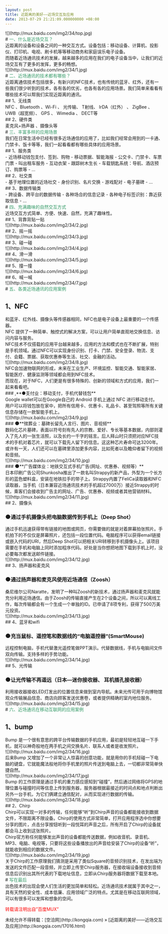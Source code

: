 ```yaml
---
layout: post
title: 近距离的美好——近场交互及应用
date: 2013-07-29 21:21:09.000000000 +08:00
---
```


<div>![](http://mux.baidu.com/img2/34/top.jpg)</div>
# <span style="color: #339966">一、什么是近场交互？</span>

<div>近距离的设备和设备之间的一种交互方式。设备包括：移动设备、计算机、投影仪、打印机、电视、刷卡机等等移动商务和家庭误乐电子设备。</div><div>而随着近场通讯技术的发展，越来越多的应用在我们的电子设备当中，让我们的近场交互有了更多的发挥，更多的畅想。</div><span id="more-4965"></span>

<div>![](http://mux.baidu.com/img2/34/1.jpg)</div>
# <span style="color: #339966">二、近场通讯的技术都有哪些？</span>

<div>近距离通信技术包括很多，有新兴的NFC技术，也有传统的蓝牙、红外，还有一些我们很少听到的技术，各有各的优劣，也各有各的应用场景。我们简单来看看有哪些技术可以帮我们实现近距离的通讯。</div>
## 1、无线类

<div>NFC 、Bluetooth 、Wi-Fi 、 光传输、 T射线、 IrDA（红外） 、 ZigBee 、 UWB（超宽频）、 GPS 、 Wimedia 、 DECT等</div>
## 2、硬件类

<div>麦克风+扬声器 、摄像头等</div>
# <span style="color: #339966">三、丰富多样的应用场景</span>

<div>我们在日常生活中已经有很多近场通信的应用了，比如我们经常会用到的一卡通、门禁卡、饭卡等等，我们一起看看都有哪些具体的应用场景。</div>
## 1、服务类

<div>- 近场移动钱包支付、签到、购物
- 移动票据、智能海报
- 公交卡、门禁卡、车票门票
- 叫出租车服务
- 互动衣架
- 跟踪树木生长
- 车载钥匙系统：导航、酒店预订、购票等
- …

</div>
## 2、社交类

<div>- 基于地理位置的近场社交
- 身份识别、名片交换
- 游戏配对
- 电子墓碑
- …

</div>
## 3、数据传输类

<div>- 跨设备、跨平台的数据传输
- 各种场合的信息记录
- 各种电子标签识别：靠近获取信息
- …

</div>
# <span style="color: #339966">四、充满趣味的自然交互方式</span>

<div>近场交互方式简单、方便、快速、自然，充满了趣味性。</div><div>
## 1、背靠背贴一贴

<div>![](http://mux.baidu.com/img2/34/2.jpg)</div>
## 2、摇一摇

<div>![](http://mux.baidu.com/img2/34/3.jpg)</div>
## 3、碰一碰

<div>![](http://mux.baidu.com/img2/34/4.jpg)</div>
## 4、滑一滑

<div>![](http://mux.baidu.com/img2/34/5.jpg)</div>
## 5、撞一撞

<div>![](http://mux.baidu.com/img2/34/6.jpg)</div>
## 6、喊一喊

<div>![](http://mux.baidu.com/img2/34/7.jpg)</div><div>
# <span style="color: #339966">五、各类近场通讯的应用案例</span>


## **1、NFC**

<div>和蓝牙、红外线、摄像头等传感器相同，NFC也是电子设备上最重要的一个传感器。</div><div>NFC 提供了一种简单、触控式的解决方案，可以让用户简单直观地交换信息、访问内容与服务。</div><div>NFC技术不仅搭载的应用平台越来越多，应用的方法和模式也在不断扩展，特别是手机领域。通过NFC可以实现身份识别、打卡、门禁、安全登录、物流、支付、会籍、票据、获取优惠券等生活、社交、金融的活动。</div><div>![](http://mux.baidu.com/img2/34/8.jpg)</div><div>NFC会加速物联网的形成，未来在工业生产、环境监控、智能交通、智能家居、智能医疗、健康监测等领域都会用到NFC技术。</div><div>而现在，对于NFC，人们更是有很多特殊的、创新的领域和方式的应用，我们一起来看看吧。</div>### ,**●支付业：移动支付，手机代替钱包**

<div>Google wallet可以在Google自己的 Android 手机上通过 NFC 进行移动支付。 用户可以将钱包放在家中，把所有信用卡、优惠卡、礼品卡、甚至驾照等所有关键信息存储在一款智能手机上。</div><div>![](http://mux.baidu.com/img2/34/9.jpg)</div>### <span style="font-size: 1.17em;font-weight: normal">●</span><span style="font-size: 1.17em;font-weight: normal"></span>**殡葬业：墓碑长留先人言行、图片、音视频**

<div>数码化芯片墓碑，表面以符号刻有先人的宗教、爱好、专长等基本数据，内部则灌入了先人的一张生活照，以及长约一千字的铭言。后人拜山时只须把对应NFC技术的手机对着芯片，就可以下载先人留下的信息。这这种芯片寿命可达3200年。</div><div>或许有一天，人们还可以在墓碑里添加更多内容，比如死者以及瞻仰者留下的视频和音频。</div><div>![](http://mux.baidu.com/img2/34/10.jpg)</div>### <span style="font-size: 1.17em;font-weight: normal">●</span><span style="font-size: 1.17em;font-weight: normal"></span>**广告媒体业：地铁交互式手机广告(网址、优惠券、视频等）**

<div>日本印刷广告公司Shunkosha推出了一款名叫Strappy的新产品，外型为一个长方形的蓝色塑料盒，安装在地铁拉手的带子上。Strappy内置了FeliCa读取器和NFC读取器，当手机（日本兼容近场通讯技术的手机超过7000万）接近Strappy的时候，乘客们会接收到广告主的网址、广告、优惠券、视频或者其他营销材料。</div><div>![](http://mux.baidu.com/img2/34/11.jpg)</div>
## 2、摄像头

### <span style="font-size: 1.17em;font-weight: normal">●</span><span style="font-size: 1.17em;font-weight: normal"></span>**通过手机摄像头把电脑数据传到手机上（Deep Shot）**

<div>通过手机迅速获得带有链接的地图或网页，你需要做的就是对着屏幕拍张照片。手机拍下的不仅仅是屏幕照片，还包括一段位置代码。电脑程序可以获得email链接或嵌入代码的URI，然后Deep Shot可以把相关URI转移到手机摄像头上。该项目需要在手机和电脑上同时添加程序代码。好处是当你想把地图下载到手机上时，没必要每次都发送邮件链接。</div><div>![](http://mux.baidu.com/img2/34/12.jpg)</div>
## 3、扬声器和麦克风

### <span style="font-size: 1.17em;font-weight: normal">●</span><span style="font-size: 1.17em;font-weight: normal"></span>**通过扬声器和麦克风使用近场通信（Zoosh）**

<div>桑尼维尔公司Naratte，发明了一种叫Zoosh的新技术，通过扬声器和麦克风就能充分利用近场通信。由于Zoosh的传输直接产生在2个设备之间，所以可以离线工作，每次传输都会有一个生成一个单独的ID。已申请了8项专利，获得了500万美元投资。</div><div>![](http://mux.baidu.com/img2/34/13.jpg)</div>
## 4、蓝牙和wifi

### <span style="font-size: 1.17em;font-weight: normal">●</span><span style="font-size: 1.17em;font-weight: normal"></span>**充当鼠标、遥控笔和数据线的“电脑遥控器”(SmartMouse)**

<div>远程控制电脑，手机代替激光遥控笔做PPT演示。代替数据线，手机与电脑间文件双向传输。支持多样的手势功能。</div><div>![](http://mux.baidu.com/img2/34/14.jpg)</div>
## 5、光传输

### <span style="font-size: 1.17em;font-weight: normal">●</span><span style="font-size: 1.17em;font-weight: normal"></span>**让光传输不再遥远（日本—迷你接收器、 耳机插孔接收器）**

<div>利用接收器接收LED灯发出的位置信息来做到室内导航。未来光传可用于向博物馆观众传输展品信息、商店向顾客发送优惠卷，或者提供精确的室内地位服务。</div><div>![](http://mux.baidu.com/img2/34/15.jpg)</div>
# <span style="color: #339966">六、近场通讯在移动互联网的应用案例</span>


## 1、bump

<div>Bump 是一个很有意思的跨平台传输数据的手机应用，最初是轻轻地互碰一下手机，就可以神奇般地在两手机之间交换名片、联系人或者是收发照片。</div><div>![](http://mux.baidu.com/img2/34/16.jpg)</div><div>后来Bump 又增加了一个非常让人惊喜的创意功能，就是用你的手机轻碰一下电脑的键盘，它就能魔法般地将你手机里的照片传送到电脑上去，一切都非常简单快捷自然。</div><div>![](http://mux.baidu.com/img2/34/17.jpg)</div><div>Bump 的工作原理是通过手机的重力感应感知到“碰撞”，然后通过网络将GPS的地理位置与碰撞时间等信息上传到服务器，服务器根据最接近的时间点和地点判断出另外一台手机，为它们俩建立通信配对，从而实现进行数据的传输。</div><div>![](http://mux.baidu.com/img2/34/18.jpg)</div>
## 2、Chirp

<div>Chirp可以实现一对多的传输，任何能够“听”到Chirp声音的设备都能接收到数据文件，不限距离不限设备。Chirp的使用方式非常简单，打开应用程序选中你想要分享的图片，点击分享按钮听到一段悦耳的声音之后，所有开启了Chirp的设备就都会马上收到这张照片。</div><div>Chirp官方称任何能够发出声音的设备都能传送数据，例如收音机、录音机、MP3、电脑、电视等，只要将这些设备播放出的声音给安装了Chirp的设备“听”，就能收到相应的数据文件。</div><div>![](http://mux.baidu.com/img2/34/19.jpg)</div><div>关于Chirp的工作原理我们猜测是采用了类似Square的音频识别技术，在发出端为发送的文件匹配一段音频，并立即上传至Chirp服务器，在接收端设备接收到音频信息后识别出其所代表的下载地址信息，立即从Chirp服务器将数据下载至本地。</div>
# <span style="color: #339966">写在最后</span>

<div>出色技术的出现会使人们生活的更加简单和轻松。近场通讯技术就属于其中之一，具有天然的安全性、成本低廉、应用领域广泛的特点。尤其是在移动互联网领域，可以有很多可以发挥和想象的空间。</div>  
  
<span style="color: #ff0000">转载请注明出自”百度MUX”</span>

</div></div>未经允许不得转载：[空洽网](http://kongqia.com) » [近距离的美好——近场交互及应用](http://kongqia.com/17016.html)


